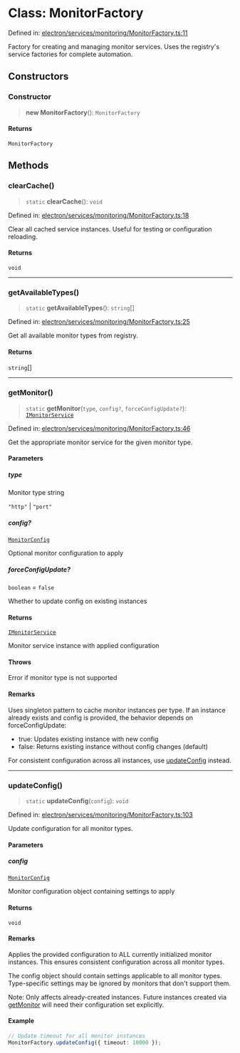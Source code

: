 # Class: MonitorFactory

Defined in: [electron/services/monitoring/MonitorFactory.ts:11](https://github.com/Nick2bad4u/Uptime-Watcher/blob/3cce0c3b352c8390536ca3c7399ece50a05faf18/electron/services/monitoring/MonitorFactory.ts#L11)

Factory for creating and managing monitor services.
Uses the registry's service factories for complete automation.

## Constructors

### Constructor

> **new MonitorFactory**(): `MonitorFactory`

#### Returns

`MonitorFactory`

## Methods

### clearCache()

> `static` **clearCache**(): `void`

Defined in: [electron/services/monitoring/MonitorFactory.ts:18](https://github.com/Nick2bad4u/Uptime-Watcher/blob/3cce0c3b352c8390536ca3c7399ece50a05faf18/electron/services/monitoring/MonitorFactory.ts#L18)

Clear all cached service instances.
Useful for testing or configuration reloading.

#### Returns

`void`

***

### getAvailableTypes()

> `static` **getAvailableTypes**(): `string`[]

Defined in: [electron/services/monitoring/MonitorFactory.ts:25](https://github.com/Nick2bad4u/Uptime-Watcher/blob/3cce0c3b352c8390536ca3c7399ece50a05faf18/electron/services/monitoring/MonitorFactory.ts#L25)

Get all available monitor types from registry.

#### Returns

`string`[]

***

### getMonitor()

> `static` **getMonitor**(`type`, `config?`, `forceConfigUpdate?`): [`IMonitorService`](../../types/interfaces/IMonitorService.md)

Defined in: [electron/services/monitoring/MonitorFactory.ts:46](https://github.com/Nick2bad4u/Uptime-Watcher/blob/3cce0c3b352c8390536ca3c7399ece50a05faf18/electron/services/monitoring/MonitorFactory.ts#L46)

Get the appropriate monitor service for the given monitor type.

#### Parameters

##### type

Monitor type string

`"http"` | `"port"`

##### config?

[`MonitorConfig`](../../types/interfaces/MonitorConfig.md)

Optional monitor configuration to apply

##### forceConfigUpdate?

`boolean` = `false`

Whether to update config on existing instances

#### Returns

[`IMonitorService`](../../types/interfaces/IMonitorService.md)

Monitor service instance with applied configuration

#### Throws

Error if monitor type is not supported

#### Remarks

Uses singleton pattern to cache monitor instances per type. If an instance
already exists and config is provided, the behavior depends on forceConfigUpdate:
- true: Updates existing instance with new config
- false: Returns existing instance without config changes (default)

For consistent configuration across all instances, use [updateConfig](#updateconfig) instead.

***

### updateConfig()

> `static` **updateConfig**(`config`): `void`

Defined in: [electron/services/monitoring/MonitorFactory.ts:103](https://github.com/Nick2bad4u/Uptime-Watcher/blob/3cce0c3b352c8390536ca3c7399ece50a05faf18/electron/services/monitoring/MonitorFactory.ts#L103)

Update configuration for all monitor types.

#### Parameters

##### config

[`MonitorConfig`](../../types/interfaces/MonitorConfig.md)

Monitor configuration object containing settings to apply

#### Returns

`void`

#### Remarks

Applies the provided configuration to ALL currently initialized monitor instances.
This ensures consistent configuration across all monitor types.

The config object should contain settings applicable to all monitor types.
Type-specific settings may be ignored by monitors that don't support them.

Note: Only affects already-created instances. Future instances created via
[getMonitor](#getmonitor) will need their configuration set explicitly.

#### Example

```typescript
// Update timeout for all monitor instances
MonitorFactory.updateConfig({ timeout: 10000 });
```
